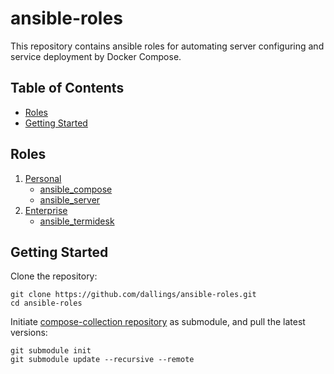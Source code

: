 # ansible-roles

This repository contains ansible roles for automating server configuring and service deployment by Docker Compose.

## Table of Contents

- [Roles](#roles)
- [Getting Started](#getting-started)

## Roles

1. [Personal](Personal/)
   - [ansible_compose](https://github.com/vdbogdanov/ansible_compose)
   - [ansible_server](https://github.com/vdbogdanov/ansible_server)
2. [Enterprise](Enterprise/)
   - [ansible_termidesk](https://github.com/vdbogdanov/ansible_termidesk)

## Getting Started

Clone the repository:

```
git clone https://github.com/dallings/ansible-roles.git
cd ansible-roles
```

Initiate [compose-collection repository](https://github.com/vdbogdanov/compose-collection) as submodule, and pull the latest versions:

```
git submodule init
git submodule update --recursive --remote
```